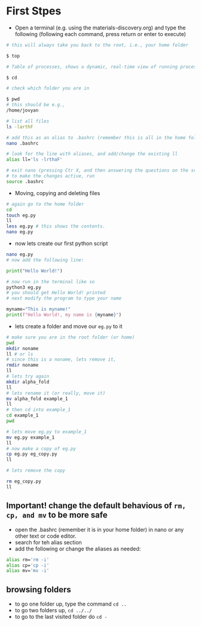 # First Stpes

- Open a terminal (e.g. using the materials-discovery.org) and 
type the following (following each command, press return or enter to execute)

```bash
# this will always take you back to the root, i.e., your home folder

$ top

# Table of processes, shows a dynamic, real-time view of running processes and kernel-managed tasks in Linux.

$ cd 

# check which folder you are in

$ pwd
# this should be e.g., 
/home/jovyan

# list all files 
ls -larthF

# add this as an alias to .bashrc (remember this is all in the home folder!)
nano .bashrc

# look for the line with aliases, and add/change the existing ll
alias ll='ls -lrthaF'

# exit nano (pressing Ctr X, and then answering the questions on the screen)
# to make the changes active, run 
source .bashrc

```


- Moving, copying and deleting files
```bash
# again go to the home folder 
cd
touch eg.py
ll
less eg.py # this shows the contents. 
nano eg.py


```

- now lets create our first python script 
```bash
nano eg.py
# now add the following line:
```

```python 
print("Hello World!")
```

```bash
# now run in the terminal like so
python3 eg.py
# you should get Hello World! printed 
# next modify the program to type your name

```
```python 
myname="This is myname!"
print(f"Hello World!, my name is {myname}")
```


- lets create a folder and move our `eg.py` to it
```bash
# make sure you are in the root folder (or home) 
pwd
mkdir noname
ll # or ls 
# since this is a noname, lets remove it, 
rmdir noname 
ll
# lets try again 
mkdir alpha_fold
ll
# lets rename it (or really, move it) 
mv alpha_fold example_1
ll
# then cd into example_1
cd example_1
pwd

# lets move eg.py to example_1
mv eg.py example_1
ll
# now make a copy of eg.py
cp eg.py eg_copy.py
ll

# lets remove the copy

rm eg_copy.py
ll

```
## Important! change the default behavious of `rm, cp, and mv` to be more safe
- open the .bashrc (remember it is in your home folder) in nano or any other text or code editor. 
- search for teh alias section
- add the following or change the aliases as needed:
```bash
alias rm='rm -i'
alias cp='cp -i'
alias mv='mv -i'
```
## browsing folders 
- to go one folder up, type the command `cd ..`
- to go two folders up, `cd ../../`
- to go to the last visited folder do `cd -`

